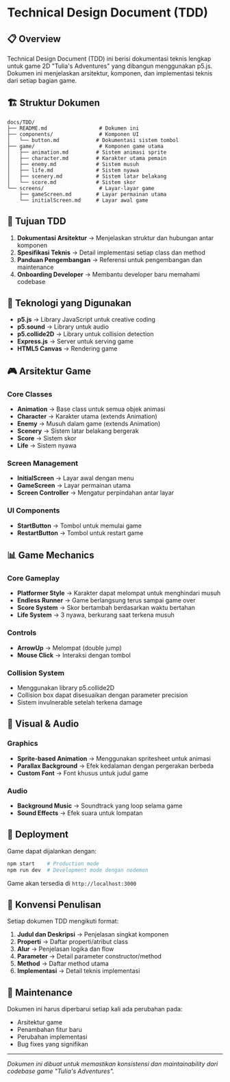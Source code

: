 # Technical Design Document (TDD)

## 📋 Overview

Technical Design Document (TDD) ini berisi dokumentasi teknis lengkap untuk game 2D "Tulia's Adventures" yang dibangun menggunakan p5.js. Dokumen ini menjelaskan arsitektur, komponen, dan implementasi teknis dari setiap bagian game.

## 🏗️ Struktur Dokumen

```
docs/TDD/
├── README.md                 # Dokumen ini
├── components/               # Komponen UI
│   └── button.md            # Dokumentasi sistem tombol
├── game/                     # Komponen game utama
│   ├── animation.md         # Sistem animasi sprite
│   ├── character.md         # Karakter utama pemain
│   ├── enemy.md             # Sistem musuh
│   ├── life.md              # Sistem nyawa
│   ├── scenery.md           # Sistem latar belakang
│   └── score.md             # Sistem skor
└── screens/                  # Layar-layar game
    ├── gameScreen.md        # Layar permainan utama
    └── initialScreen.md     # Layar awal game
```

## 🎯 Tujuan TDD

1. **Dokumentasi Arsitektur** → Menjelaskan struktur dan hubungan antar komponen
2. **Spesifikasi Teknis** → Detail implementasi setiap class dan method
3. **Panduan Pengembangan** → Referensi untuk pengembangan dan maintenance
4. **Onboarding Developer** → Membantu developer baru memahami codebase

## 🔧 Teknologi yang Digunakan

- **p5.js** → Library JavaScript untuk creative coding
- **p5.sound** → Library untuk audio
- **p5.collide2D** → Library untuk collision detection
- **Express.js** → Server untuk serving game
- **HTML5 Canvas** → Rendering game

## 🎮 Arsitektur Game

### Core Classes
- **Animation** → Base class untuk semua objek animasi
- **Character** → Karakter utama (extends Animation)
- **Enemy** → Musuh dalam game (extends Animation)
- **Scenery** → Sistem latar belakang bergerak
- **Score** → Sistem skor
- **Life** → Sistem nyawa

### Screen Management
- **InitialScreen** → Layar awal dengan menu
- **GameScreen** → Layar permainan utama
- **Screen Controller** → Mengatur perpindahan antar layar

### UI Components
- **StartButton** → Tombol untuk memulai game
- **RestartButton** → Tombol untuk restart game

## 📊 Game Mechanics

### Core Gameplay
- **Platformer Style** → Karakter dapat melompat untuk menghindari musuh
- **Endless Runner** → Game berlangsung terus sampai game over
- **Score System** → Skor bertambah berdasarkan waktu bertahan
- **Life System** → 3 nyawa, berkurang saat terkena musuh

### Controls
- **ArrowUp** → Melompat (double jump)
- **Mouse Click** → Interaksi dengan tombol

### Collision System
- Menggunakan library p5.collide2D
- Collision box dapat disesuaikan dengan parameter precision
- Sistem invulnerable setelah terkena damage

## 🎨 Visual & Audio

### Graphics
- **Sprite-based Animation** → Menggunakan spritesheet untuk animasi
- **Parallax Background** → Efek kedalaman dengan pergerakan berbeda
- **Custom Font** → Font khusus untuk judul game

### Audio
- **Background Music** → Soundtrack yang loop selama game
- **Sound Effects** → Efek suara untuk lompatan

## 🚀 Deployment

Game dapat dijalankan dengan:
```bash
npm start    # Production mode
npm run dev  # Development mode dengan nodemon
```

Game akan tersedia di `http://localhost:3000`

## 📝 Konvensi Penulisan

Setiap dokumen TDD mengikuti format:
1. **Judul dan Deskripsi** → Penjelasan singkat komponen
2. **Properti** → Daftar properti/atribut class
3. **Alur** → Penjelasan logika dan flow
4. **Parameter** → Detail parameter constructor/method
5. **Method** → Daftar method utama
6. **Implementasi** → Detail teknis implementasi

## 🔄 Maintenance

Dokumen ini harus diperbarui setiap kali ada perubahan pada:
- Arsitektur game
- Penambahan fitur baru
- Perubahan implementasi
- Bug fixes yang signifikan

---

*Dokumen ini dibuat untuk memastikan konsistensi dan maintainability dari codebase game "Tulia's Adventures".* 